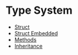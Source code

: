 # Type System



* [Struct](https://github.com/robsonoduarte/learn-go/blob/69a7aeb662f0dc3e430fdaddd752535ad2c4dd8a/go-curse/type-system/struct/struct.go#L3)
* [Struct Embedded](https://github.com/robsonoduarte/learn-go/blob/8f9e29d6ef1468529c86d23325cc8a83280f3819/go-curse/type-system/struct-embedded/struct-embedded.go#L13)
* [Methods](https://github.com/robsonoduarte/learn-go/blob/8f9e29d6ef1468529c86d23325cc8a83280f3819/go-curse/type-system/methods/methods.go#L13-L21)
* [Inheritance](https://github.com/robsonoduarte/learn-go/blob/8f9e29d6ef1468529c86d23325cc8a83280f3819/go-curse/type-system/inheritance/inheritance.go#L13)
